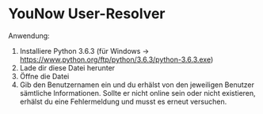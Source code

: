 # YouNow User-Resolver
Anwendung:
1. Installiere Python 3.6.3 (für Windows -> https://www.python.org/ftp/python/3.6.3/python-3.6.3.exe)
2. Lade dir diese Datei herunter
3. Öffne die Datei
4. Gib den Benutzernamen ein und du erhälst von den jeweiligen Benutzer sämtliche Informationen. Sollte er nicht online sein oder nicht existieren, erhälst du eine Fehlermeldung und musst es erneut versuchen.
